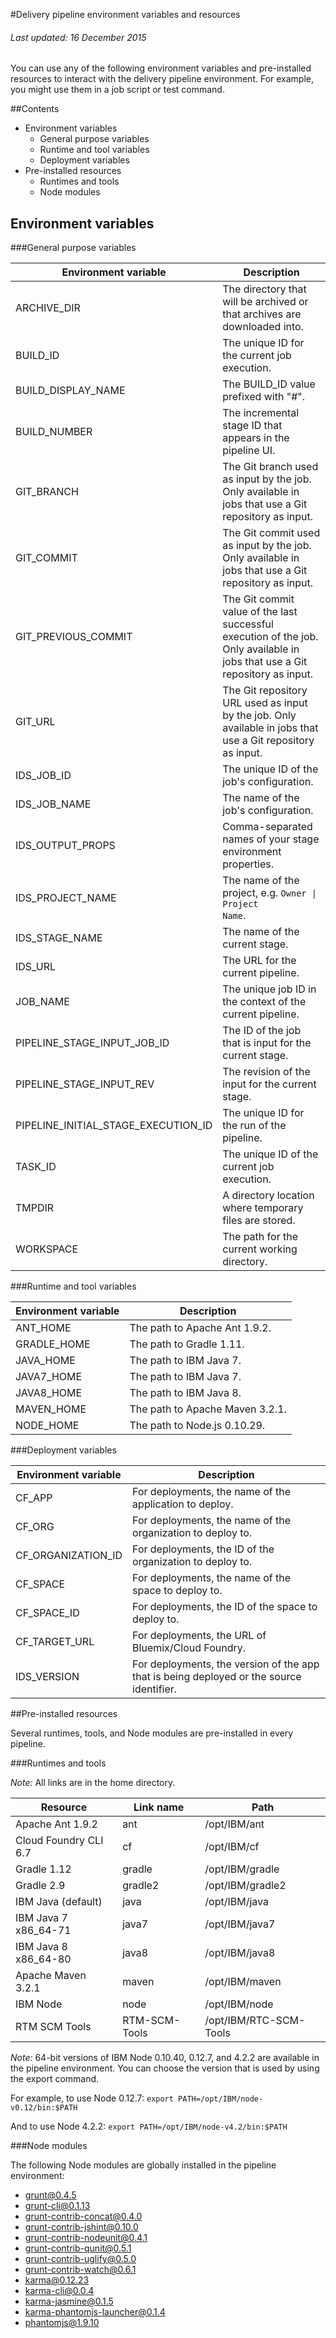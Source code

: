 #Delivery pipeline environment variables and resources

###### Last updated: 16 December 2015

You can use any of the following environment variables and pre-installed resources to interact with the delivery pipeline environment. For example, you might use them in a job script or test command. 

##Contents
* Environment variables
    * General purpose variables
    * Runtime and tool variables
    * Deployment variables
* Pre-installed resources
    * Runtimes and tools
    * Node modules

## Environment variables

###General purpose variables

| Environment variable | Description |
|-------------------------------------|------------------------------------------------------------------------------------------------------------------------------|
| ARCHIVE_DIR | The directory that will be archived or that archives are downloaded into. |
| BUILD_ID | The unique ID for the current job execution.  |
| BUILD_DISPLAY_NAME | The BUILD_ID value prefixed with "#". |
| BUILD_NUMBER | The incremental stage ID that appears in the pipeline UI.  |
| GIT_BRANCH | The Git branch used as input by the job. Only available in jobs that use a Git repository as input. |
| GIT_COMMIT | The Git commit used as input by the job. Only available in jobs that use a Git repository as input. |
| GIT_PREVIOUS_COMMIT | The Git commit value of the last successful execution of the job. Only available in jobs that use a Git repository as input. |
| GIT_URL | The Git repository URL used as input by the job. Only available in jobs that use a Git repository as input. |
| IDS_JOB_ID | The unique ID of the job's configuration. |
| IDS_JOB_NAME | The name of the job's configuration. |
| IDS_OUTPUT_PROPS | Comma-separated names of your stage environment properties. |
| IDS_PROJECT_NAME | The name of the project, e.g. <code>Owner &#124; Project Name</code>. |
| IDS_STAGE_NAME | The name of the current stage. |
| IDS_URL | The URL for the current pipeline. |
| JOB_NAME | The unique job ID in the context of the current pipeline. |
| PIPELINE_STAGE_INPUT_JOB_ID | The ID of the job that is input for the current stage. |
| PIPELINE_STAGE_INPUT_REV | The revision of the input for the current stage. |
| PIPELINE_INITIAL_STAGE_EXECUTION_ID | The unique ID for the run of the pipeline. |
| TASK_ID | The unique ID of the current job execution. |
| TMPDIR | A directory location where temporary files are stored. |
| WORKSPACE | The path for the current working directory. |

###Runtime and tool variables

| Environment variable | Description |
|-------------------------------------|------------------------------------------------------------------------------------------------------------------------------|
| ANT_HOME | The path to Apache Ant 1.9.2. |
| GRADLE_HOME | The path to Gradle 1.11. |
| JAVA_HOME | The path to IBM Java 7. |
| JAVA7_HOME | The path to IBM Java 7. |
| JAVA8_HOME | The path to IBM Java 8. |
| MAVEN_HOME | The path to Apache Maven 3.2.1. |
| NODE_HOME | The path to Node.js 0.10.29. |

###Deployment variables

| Environment variable | Description |
|-------------------------------------|------------------------------------------------------------------------------------------------------------------------------|
| CF_APP | For deployments, the name of the application to deploy. |
| CF_ORG | For deployments, the name of the organization to deploy to. |
| CF_ORGANIZATION_ID | For deployments, the ID of the organization to deploy to. |
| CF_SPACE | For deployments, the name of the space to deploy to. |
| CF_SPACE_ID | For deployments, the ID of the space to deploy to.  |
| CF_TARGET_URL | For deployments, the URL of Bluemix/Cloud Foundry. |
| IDS_VERSION | For deployments, the version of the app that is being deployed or the source identifier. |

##Pre-installed resources

Several runtimes, tools, and Node modules are pre-installed in every pipeline. 

###Runtimes and tools

*Note:* All links are in the home directory. 

| Resource | Link name | Path |
|----------|-----------|-----------|
|Apache Ant 1.9.2|ant |/opt/IBM/ant |
|Cloud Foundry CLI 6.7 |cf | /opt/IBM/cf |
|Gradle 1.12|gradle |/opt/IBM/gradle |
|Gradle 2.9 |gradle2 |/opt/IBM/gradle2 |
|IBM Java (default)|java |/opt/IBM/java |
|IBM Java 7 x86_64-71 |java7 |/opt/IBM/java7 |
|IBM Java 8 x86_64-80|java8 |/opt/IBM/java8 |
|Apache Maven 3.2.1 |maven |/opt/IBM/maven |
|IBM Node |node |/opt/IBM/node |
|RTM SCM Tools |RTM-SCM-Tools |/opt/IBM/RTC-SCM-Tools |

*Note:* 64-bit versions of IBM Node 0.10.40, 0.12.7, and 4.2.2 are available in the pipeline environment. You can choose the version that is used by using the export command. 

For example, to use Node 0.12.7:
`export PATH=/opt/IBM/node-v0.12/bin:$PATH`

And to use Node 4.2.2:
`export PATH=/opt/IBM/node-v4.2/bin:$PATH`

###Node modules

The following Node modules are globally installed in the pipeline environment:

* grunt@0.4.5
* grunt-cli@0.1.13
* grunt-contrib-concat@0.4.0
* grunt-contrib-jshint@0.10.0
* grunt-contrib-nodeunit@0.4.1
* grunt-contrib-qunit@0.5.1
* grunt-contrib-uglify@0.5.0
* grunt-contrib-watch@0.6.1
* karma@0.12.23
* karma-cli@0.0.4
* karma-jasmine@0.1.5
* karma-phantomjs-launcher@0.1.4
* phantomjs@1.9.10


<!--<a href="#" target="_blank">Back to the Build & Deploy reference page</a>-->